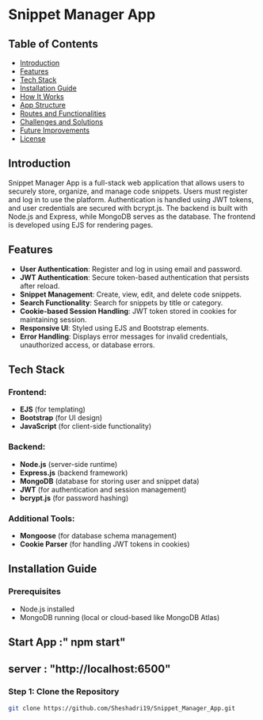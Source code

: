 # Snippet Manager App

## Table of Contents

- [Introduction](#introduction)
- [Features](#features)
- [Tech Stack](#tech-stack)
- [Installation Guide](#installation-guide)
- [How It Works](#how-it-works)
- [App Structure](#app-structure)
- [Routes and Functionalities](#routes-and-functionalities)
- [Challenges and Solutions](#challenges-and-solutions)
- [Future Improvements](#future-improvements)
- [License](#license)

## Introduction

Snippet Manager App is a full-stack web application that allows users to securely store, organize, and manage code snippets. Users must register and log in to use the platform. Authentication is handled using JWT tokens, and user credentials are secured with bcrypt.js. The backend is built with Node.js and Express, while MongoDB serves as the database. The frontend is developed using EJS for rendering pages.

## Features

- **User Authentication**: Register and log in using email and password.
- **JWT Authentication**: Secure token-based authentication that persists after reload.
- **Snippet Management**: Create, view, edit, and delete code snippets.
- **Search Functionality**: Search for snippets by title or category.
- **Cookie-based Session Handling**: JWT token stored in cookies for maintaining session.
- **Responsive UI**: Styled using EJS and Bootstrap elements.
- **Error Handling**: Displays error messages for invalid credentials, unauthorized access, or database errors.

## Tech Stack

### Frontend:
- **EJS** (for templating)
- **Bootstrap** (for UI design)
- **JavaScript** (for client-side functionality)

### Backend:
- **Node.js** (server-side runtime)
- **Express.js** (backend framework)
- **MongoDB** (database for storing user and snippet data)
- **JWT** (for authentication and session management)
- **bcrypt.js** (for password hashing)

### Additional Tools:
- **Mongoose** (for database schema management)
- **Cookie Parser** (for handling JWT tokens in cookies)

## Installation Guide

### Prerequisites
- Node.js installed
- MongoDB running (local or cloud-based like MongoDB Atlas)


## Start App :" npm start"
## server : "http://localhost:6500"

### Step 1: Clone the Repository
```bash
git clone https://github.com/Sheshadri19/Snippet_Manager_App.git


